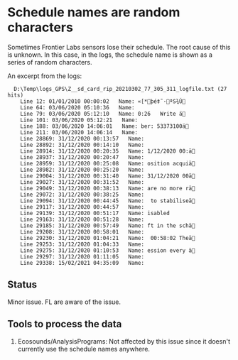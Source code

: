 # Schedule names are random characters
Sometimes Frontier Labs sensors lose their schedule.
The root cause of this is unknown.
In this case, in the logs, the schedule name is shown as a series of random characters.

An excerpt from the logs:
```
  D:\Temp\logs_GPS\Z__sd_card_rip_20210302_77_305_311_logfile.txt (27 hits)
	Line 12: 01/01/2010 00:00:02   Name: «[*þé‡˜·ªS¾Ú
	Line 64: 03/06/2020 05:10:36   Name: 
	Line 79: 03/06/2020 05:12:10   Name: 0:26   Write ä
	Line 101: 03/06/2020 05:12:21   Name: 
	Line 188: 03/06/2020 14:06:01   Name: ber: 53373100ä
	Line 211: 03/06/2020 14:06:14   Name: 
	Line 28869: 31/12/2020 00:13:57   Name: 
	Line 28892: 31/12/2020 00:14:10   Name: 
	Line 28914: 31/12/2020 00:20:35   Name: 1/12/2020 00:ä
	Line 28937: 31/12/2020 00:20:47   Name: 
	Line 28959: 31/12/2020 00:25:08   Name: osition acquiä
	Line 28982: 31/12/2020 00:25:20   Name: 
	Line 29004: 31/12/2020 00:31:40   Name: 31/12/2020 00ä
	Line 29027: 31/12/2020 00:31:52   Name: 
	Line 29049: 31/12/2020 00:38:13   Name: are no more rä
	Line 29072: 31/12/2020 00:38:25   Name: 
	Line 29094: 31/12/2020 00:44:45   Name:  to stabiliseä
	Line 29117: 31/12/2020 00:44:57   Name: 
	Line 29139: 31/12/2020 00:51:17   Name: isabled
	Line 29163: 31/12/2020 00:51:28   Name: 
	Line 29185: 31/12/2020 00:57:49   Name: ft in the schä
	Line 29208: 31/12/2020 00:58:01   Name: 
	Line 29230: 31/12/2020 01:04:21   Name:  00:58:02 Theä
	Line 29253: 31/12/2020 01:04:33   Name: 
	Line 29275: 31/12/2020 01:10:53   Name: ession every ä
	Line 29297: 31/12/2020 01:11:05   Name: 
	Line 29338: 15/02/2021 04:35:09   Name: 
```

## Status

Minor issue. FL are aware of the issue.

## Tools to process the data

 1. Ecosounds/AnalysisPrograms: Not affected by this issue since it doesn't currently use the schedule names anywhere.
